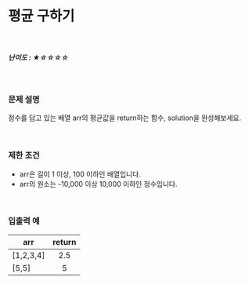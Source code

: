 # 평균 구하기

</br>

##### 난이도 :  ★☆☆☆☆

</br>

### 문제 설명

 정수를 담고 있는 배열 arr의 평균값을 return하는 함수, solution을 완성해보세요.

</br>

### 제한 조건

- arr은 길이 1 이상, 100 이하인 배열입니다.
- arr의 원소는 -10,000 이상 10,000 이하인 정수입니다.

</br>

###  입출력 예

| arr       | return |
| --------- | :----: |
| [1,2,3,4] |  2.5   |
| [5,5]     |   5    |